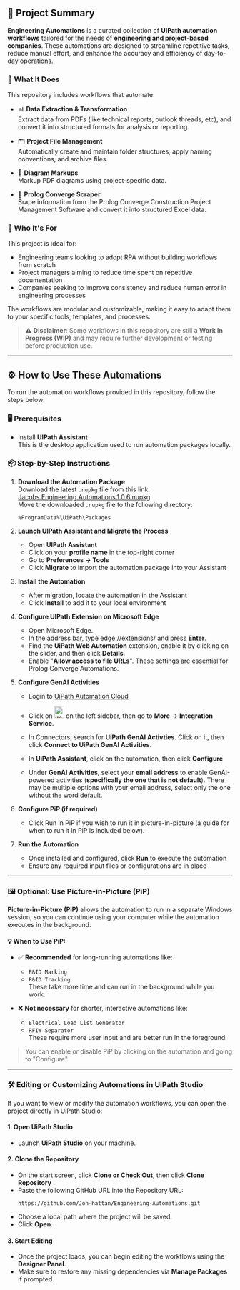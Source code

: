 ## 📌 Project Summary

**Engineering Automations** is a curated collection of **UIPath automation workflows** tailored for the needs of **engineering and project-based companies**. These automations are designed to streamline repetitive tasks, reduce manual effort, and enhance the accuracy and efficiency of day-to-day operations.

### 🔧 What It Does

This repository includes workflows that automate:

- 📊 **Data Extraction & Transformation**  
  Extract data from PDFs (like technical reports, outlook threads, etc), and convert it into structured formats for analysis or reporting.

- 🗂️ **Project File Management**  
  Automatically create and maintain folder structures, apply naming conventions, and archive files.

- 📑 **Diagram Markups**  
  Markup PDF diagrams using project-specific data.

- 🧾 **Prolog Converge Scraper**  
  Srape information from the Prolog Converge Construction Project Management Software and convert it into structured Excel data.

### 🎯 Who It's For

This project is ideal for:

- Engineering teams looking to adopt RPA without building workflows from scratch
- Project managers aiming to reduce time spent on repetitive documentation
- Companies seeking to improve consistency and reduce human error in engineering processes

The workflows are modular and customizable, making it easy to adapt them to your specific tools, templates, and processes.


> ⚠️ **Disclaimer**: Some workflows in this repository are still a **Work In Progress (WIP)** and may require further development or testing before production use.


---




## ⚙️ How to Use These Automations

To run the automation workflows provided in this repository, follow the steps below:

### 🖥️ Prerequisites

- Install **UIPath Assistant**  
  This is the desktop application used to run automation packages locally.

### 📦 Step-by-Step Instructions

1. **Download the Automation Package**  
   Download the latest `.nupkg` file from this link: [Jacobs.Engineering.Automations.1.0.6.nupkg](https://github.com/Jon-hattan/Engineering-Automations/releases/download/v1.0.6/Jacobs.Engineering.Automations.1.0.6.nupkg)  
   Move the downloaded `.nupkg` file to the following directory:
     ```
     %ProgramData%\UiPath\Packages
     ```


3. **Launch UIPath Assistant and Migrate the Process**  
   - Open **UIPath Assistant**
   - Click on your **profile name** in the top-right corner
   - Go to **Preferences → Tools**
   - Click **Migrate** to import the automation package into your Assistant

4. **Install the Automation**  
   - After migration, locate the automation in the Assistant
   - Click **Install** to add it to your local environment

5. **Configure UIPath Extension on Microsoft Edge**
   - Open Microsoft Edge.
   - In the address bar, type edge://extensions/ and press **Enter**.
   - Find the **UiPath Web Automation** extension, enable it by clicking on the slider, and then click **Details**.
   - Enable "**Allow access to file URLs**". These settings are essential for Prolog Converge Automations.

5. **Configure GenAI Activities**
   - Login to [UiPath Automation Cloud](https://cloud.uipath.com)
   - Click on <img width="22" height="27" alt="image" src="https://github.com/user-attachments/assets/5b5546bc-edee-4b42-b4a3-3e4f67e3d37e" /> on the left sidebar, then go to **More** → **Integration Service**.
   - In Connectors, search for **UiPath GenAI Activties**. Click on it, then click **Connect to UiPath GenAI Activities**.
     
   - In **UiPath Assistant**, click on the automation, then click **Configure**
   - Under **GenAI Activities**, select your **email address** to enable GenAI-powered activities (**specifically the one that is not default**). There may be multiple options with your email address, select only the one without the word default.
  
7. **Configure PiP (if required)**  
   - Click Run in PiP if you wish to run it in picture-in-picture (a guide for when to run it in PiP is included below).

8. **Run the Automation**  
   - Once installed and configured, click **Run** to execute the automation
   - Ensure any required input files or configurations are in place



---

### 🖼️ Optional: Use Picture-in-Picture (PiP)

**Picture-in-Picture (PiP)** allows the automation to run in a separate Windows session, so you can continue using your computer while the automation executes in the background.

#### 💡 When to Use PiP:
- ✅ **Recommended** for long-running automations like:
  - `P&ID Marking`
  - `P&ID Tracking`  
  These take more time and can run in the background while you work.

- ❌ **Not necessary** for shorter, interactive automations like:
  - `Electrical Load List Generator`
  - `RFIW Separator`  
  These require more user input and are better run in the foreground.

> You can enable or disable PiP by clicking on the automation and going to "Configure".



***



### 🛠️ Editing or Customizing Automations in UiPath Studio

If you want to view or modify the automation workflows, you can open the project directly in UiPath Studio:

#### 1. **Open UiPath Studio**
- Launch **UiPath Studio** on your machine.

#### 2. **Clone the Repository**
- On the start screen, click **Clone or Check Out**, then click **Clone Repository** .
- Paste the following GitHub URL into the Repository URL:
  ```
  https://github.com/Jon-hattan/Engineering-Automations.git
  ```
- Choose a local path where the project will be saved.
- Click **Open**.

#### 3. **Start Editing**
- Once the project loads, you can begin editing the workflows using the **Designer Panel**.
- Make sure to restore any missing dependencies via **Manage Packages** if prompted.
